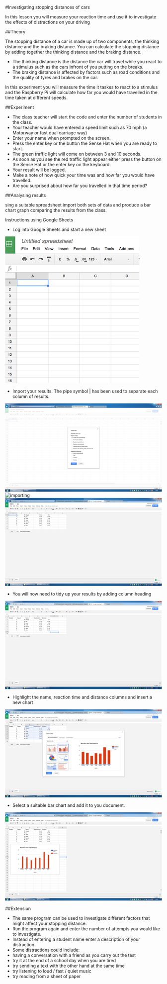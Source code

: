 #Investigating stopping distances of cars

In this lesson you will measure your reaction time and use it to investigate the effects of distractions on your driving

##Theory 

The stopping distance of a car is made up of two components, the thinking distance and the braking distance. You can calculate the stopping distance by adding together the thinking distance and the braking distance.

- The thinking distance is the distance the car will travel while you react to a stimulus such as the cars infront of you putting on the breaks.
- The braking distance is affected by factors such as road conditions and the quality of tyres and brakes on the car.

In this experiment you will measure the time it taskes to react to a stimulus and the Raspberry Pi will calculate how far you would have travelled in the time taken at different speeds.

##Experiment  

- The class teacher will start the code and enter the number of students in the class.
- Your teacher would have entered a speed limit such as 70 mph (a Motorway or fast dual carriage way)
- Enter your name when prompted on the screen.
- Press the enter key or the button the Sense Hat when you are ready to start.
- The green traffic light will come on between 3 and 10 seconds.
- As soon as you see the red traffic light appear either press the button on the Sense Hat or the enter key on the keyboard.
- Your result will be logged.
- Make a note of how quick your time was and how far you would have travelled.
- Are you surprised about how far you travelled in that time period?

##Analysing results

sing a suitable spreadsheet import both sets of data and produce a bar chart graph comparing the results from the class.  

Instructions using Google Sheets

- Log into Google Sheets and start a new sheet

![spread_sheet](images/spread_sheet.png)

- Import your results. The pipe symbol | has been used to separate each column of results.

![import](images/import.png)
![importing](images/custom_character.png)
![imported](images/imported.png)

- You will now need to tidy up your results by adding column heading

![tidy_results](images/headers.png)

- Highlight the name, reaction time and distance columns and insert a new chart

![add_chart](images/chart.png)

- Select a suitable bar chart and add it to you document.

![graph](images/graph.png)

##Extension

- The same program can be used to investigate different factors that might affect your stopping distance.
- Run the program again and enter the number of attempts you would like to investigate.
- Instead of entering a student name enter a description of your distraction.
- Some distractions could include:
- having a conversation with a friend as you carry out the test
- try it at the end of a school day when you are tired
- try sending a text with the other hand at the same time
- try listening to loud / fast / quiet music
- try reading from a sheet of paper

